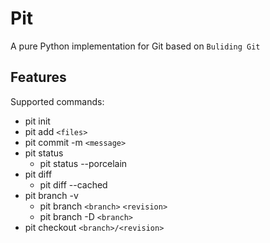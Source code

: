 # Pit

A pure Python implementation for Git based on `Buliding Git`

## Features

Supported commands:
* pit init
* pit add `<files>`
* pit commit -m `<message>`
* pit status
  * pit status --porcelain
* pit diff 
  * pit diff --cached
* pit branch -v
  * pit branch `<branch>` `<revision>`
  * pit branch -D `<branch>`
* pit checkout `<branch>/<revision>`

